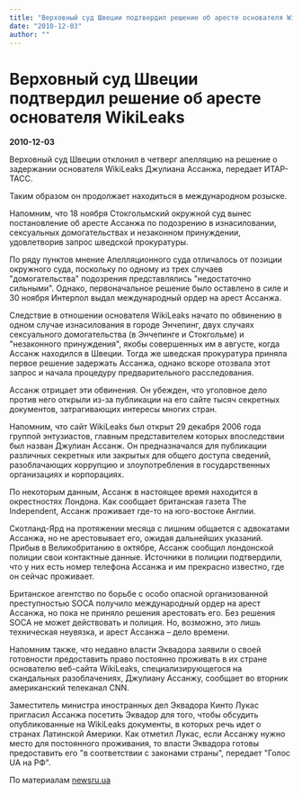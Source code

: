 ```yaml
---
title: "Верховный суд Швеции подтвердил решение об аресте основателя WikiLeaks"
date: "2010-12-03"
author: ""
---
```


# Верховный суд Швеции подтвердил решение об аресте основателя WikiLeaks

**2010-12-03** 

Верховный суд Швеции отклонил в четверг апелляцию на решение о задержании основателя WikiLeaks Джулиана Ассанжа, передает ИТАР-ТАСС.

Таким образом он продолжает находиться в международном розыске.

Напомним, что 18 ноября Стокгольмский окружной суд вынес постановление об аресте Ассанжа по подозрению в изнасиловании, сексуальных домогательствах и незаконном принуждении, удовлетворив запрос шведской прокуратуры.

По ряду пунктов мнение Апелляционного суда отличалось от позиции окружного суда, поскольку по одному из трех случаев "домогательства" подозрения представлялись "недостаточно сильными". Однако, первоначальное решение было оставлено в силе и 30 ноября Интерпол выдал международный ордер на арест Ассанжа.

Следствие в отношении основателя WikiLeaks начато по обвинению в одном случае изнасилования в городе Энчепинг, двух случаях сексуального домогательства (в Энчепинге и Стокгольме) и "незаконного принуждения", якобы совершенных им в августе, когда Ассанж находился в Швеции. Тогда же шведская прокуратура приняла первое решение задержать Ассанжа, однако вскоре отозвала этот запрос и начала процедуру предварительного расследования.

Ассанж отрицает эти обвинения. Он убежден, что уголовное дело против него открыли из-за публикации на его сайте тысяч секретных документов, затрагивающих интересы многих стран.

Напомним, что сайт WikiLeaks был открыт 29 декабря 2006 года группой энтузиастов, главным представителем которых впоследствии был назван Джулиан Ассанж. Он предназначался для публикации различных секретных или закрытых для общего доступа сведений, разоблачающих коррупцию и злоупотребления в государственных организациях и корпорациях.

По некоторым данным, Ассанж в настоящее время находится в окрестностях Лондона. Как сообщает британская газета The Independent, Ассанж проживает где-то на юго-востоке Англии.

Скотланд-Ярд на протяжении месяца с лишним общается с адвокатами Ассанжа, но не арестовывает его, ожидая дальнейших указаний. Прибыв в Великобританию в октябре, Ассанж сообщил лондонской полиции свои контактные данные. Источники в полиции подтвердили, что у них есть номер телефона Ассанжа и им прекрасно известно, где он сейчас проживает.

Британское агентство по борьбе с особо опасной организованной преступностью SOCA получило международный ордер на арест Ассанжа, но пока не приняло решения арестовать его. Без решения SOCA не может действовать и полиция. Но, возможно, это лишь техническая неувязка, и арест Ассанжа – дело времени.

Напомним также, что недавно власти Эквадора заявили о своей готовности предоставить право постоянно проживать в их стране основателю веб-сайта WikiLeaks, специализирующегося на скандальных разоблачениях, Джулиану Ассанжу, сообщает во вторник американский телеканал CNN.

Заместитель министра иностранных дел Эквадора Кинто Лукас пригласил Ассанжа посетить Эквадор для того, чтобы обсудить опубликованные на WikiLeaks документы, в которых речь идет о странах Латинской Америки. Как отметил Лукас, если Ассанжу нужно место для постоянного проживания, то власти Эквадора готовы предоставить его "в соответствии с законами страны", передает "Голос UA на РФ".

По материалам [ newsru.ua ](http://newsru.ua/)